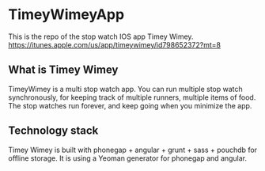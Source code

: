 TimeyWimeyApp
=============

This is the repo of the stop watch IOS app Timey Wimey.
https://itunes.apple.com/us/app/timeywimey/id798652372?mt=8

What is Timey Wimey
---------------------
TimeyWimey is a multi stop watch app. You can run multiple stop watch synchronously, for keeping track of multiple runners, multiple items of food. The stop watches run forever, and keep going when you minimize the app.

Technology stack
----------------
Timey Wimey is built with phonegap + angular + grunt + sass + pouchdb for offline storage.
It is using a Yeoman generator for phonegap and angular.
